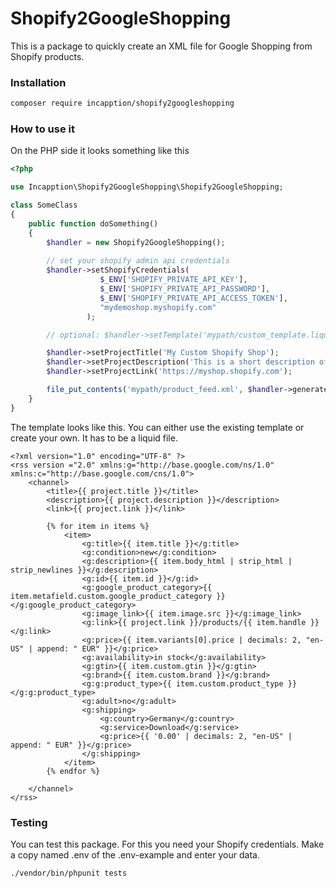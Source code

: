 # Shopify2GoogleShopping
This is a package to quickly create an XML file for Google Shopping from Shopify products.

### Installation
```bash
composer require incapption/shopify2googleshopping
```

### How to use it

On the PHP side it looks something like this

```php
<?php

use Incapption\Shopify2GoogleShopping\Shopify2GoogleShopping;

class SomeClass
{
    public function doSomething()
    {
        $handler = new Shopify2GoogleShopping();
        
        // set your shopify admin api credentials
        $handler->setShopifyCredentials(
                    $_ENV['SHOPIFY_PRIVATE_API_KEY'], 
                    $_ENV['SHOPIFY_PRIVATE_API_PASSWORD'], 
                    $_ENV['SHOPIFY_PRIVATE_API_ACCESS_TOKEN'], 
                    "mydemoshop.myshopify.com"
                 );

        // optional: $handler->setTemplate('mypath/custom_template.liquid');

        $handler->setProjectTitle('My Custom Shopify Shop');
        $handler->setProjectDescription('This is a short description of my shop');
        $handler->setProjectLink('https://myshop.shopify.com');

        file_put_contents('mypath/product_feed.xml', $handler->generate());
    }
}
```

The template looks like this. You can either use the existing template or create your own. It has to be a liquid file.

```liquid
<?xml version="1.0" encoding="UTF-8" ?>
<rss version ="2.0" xmlns:g="http://base.google.com/ns/1.0" xmlns:c="http://base.google.com/cns/1.0">
    <channel>
        <title>{{ project.title }}</title>
        <description>{{ project.description }}</description>
        <link>{{ project.link }}</link>

        {% for item in items %}
            <item>
                <g:title>{{ item.title }}</g:title>
                <g:condition>new</g:condition>
                <g:description>{{ item.body_html | strip_html | strip_newlines }}</g:description>
                <g:id>{{ item.id }}</g:id>
                <g:google_product_category>{{ item.metafield.custom.google_product_category }}</g:google_product_category>
                <g:image_link>{{ item.image.src }}</g:image_link>
                <g:link>{{ project.link }}/products/{{ item.handle }}</g:link>
                <g:price>{{ item.variants[0].price | decimals: 2, "en-US" | append: " EUR" }}</g:price>
                <g:availability>in stock</g:availability>
                <g:gtin>{{ item.custom.gtin }}</g:gtin>
                <g:brand>{{ item.custom.brand }}</g:brand>
                <g:g:product_type>{{ item.custom.product_type }}</g:g:product_type>
                <g:adult>no</g:adult>
                <g:shipping>
                    <g:country>Germany</g:country>
                    <g:service>Download</g:service>
                    <g:price>{{ '0.00' | decimals: 2, "en-US" | append: " EUR" }}</g:price>
                </g:shipping>
            </item>
        {% endfor %}

    </channel>
</rss>
```

### Testing
You can test this package. For this you need your Shopify credentials. Make a copy named .env of the .env-example and enter your data.
```bash
./vendor/bin/phpunit tests
```